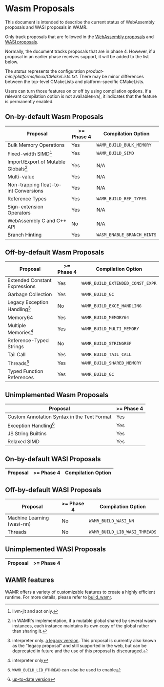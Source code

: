 # Wasm Proposals

This document is intended to describe the current status of WebAssembly proposals and WASI proposals in WAMR.

Only track proposals that are followed in the [WebAssembly proposals](https://github.com/WebAssembly/proposals) and [WASI proposals](https://github.com/WebAssembly/WASI/blob/main/Proposals.md).

Normally, the document tracks proposals that are in phase 4. However, if a proposal in an earlier phase receives support, it will be added to the list below.

The _status_ represents the configuration _product-mini/platforms/linux/CMakeLists.txt_. There may be minor differences between the top-level CMakeLists and platform-specific CMakeLists.

Users can turn those features on or off by using compilation options. If a relevant compilation option is not available(`N/A`), it indicates that the feature is permanently enabled.

## On-by-default Wasm Proposals

| Proposal                              | >= Phase 4 | Compilation Option         |
| ------------------------------------- | ---------- |----------------------------|
| Bulk Memory Operations                | Yes        | `WAMR_BUILD_BULK_MEMORY`   |
| Fixed-width SIMD[^1]                  | Yes        | `WAMR_BUILD_SIMD`          |
| Import/Export of Mutable Globals[^2]  | Yes        | N/A                        |
| Multi-value                           | Yes        | N/A                        |
| Non-trapping float-to-int Conversions | Yes        | N/A                        |
| Reference Types                       | Yes        | `WAMR_BUILD_REF_TYPES`     |
| Sign-extension Operators              | Yes        | N/A                        |
| WebAssembly C and C++ API             | No         | N/A                        |
| Branch Hinting                        | Yes        | `WASM_ENABLE_BRANCH_HINTS` |

[^1]: llvm-jit and aot only.

[^2]: in WAMR's implementation, if a mutable global shared by several wasm instances, each instance maintains its own copy of the global rather than sharing it.

## Off-by-default Wasm Proposals

| Proposal                      | >= Phase 4 | Compilation Option               |
| ----------------------------- | ---------- | ---------------------------------|
| Extended Constant Expressions | Yes        | `WAMR_BUILD_EXTENDED_CONST_EXPR` |
| Garbage Collection            | Yes        | `WAMR_BUILD_GC`                  |
| Legacy Exception Handling[^3] | No         | `WAMR_BUILD_EXCE_HANDLING`       |
| Memory64                      | Yes        | `WAMR_BUILD_MEMORY64`            |
| Multiple Memories[^4]         | Yes        | `WAMR_BUILD_MULTI_MEMORY`        |
| Reference-Typed Strings       | No         | `WAMR_BUILD_STRINGREF`           |
| Tail Call                     | Yes        | `WAMR_BUILD_TAIL_CALL`           |
| Threads[^5]                   | Yes        | `WAMR_BUILD_SHARED_MEMORY`       |
| Typed Function References     | Yes        | `WAMR_BUILD_GC`                  |

[^3]:
    interpreter only. [a legacy version](https://github.com/WebAssembly/exception-handling/blob/main/proposals/exception-handling/legacy/Exceptions.md).
    This proposal is currently also known as the "legacy proposal" and still
    supported in the web, but can be deprecated in future and the use of
    this proposal is discouraged.

[^4]: interpreter only
[^5]: `WAMR_BUILD_LIB_PTHREAD` can also be used to enable

## Unimplemented Wasm Proposals

| Proposal                                    | >= Phase 4 |
| ------------------------------------------- | ---------- |
| Custom Annotation Syntax in the Text Format | Yes        |
| Exception Handling[^6]                      | Yes        |
| JS String Builtins                          | Yes        |
| Relaxed SIMD                                | Yes        |

[^6]: [up-to-date version](https://github.com/WebAssembly/exception-handling/blob/main/proposals/exception-handling/Exceptions.md)

## On-by-default WASI Proposals

| Proposal | >= Phase 4 | Compilation Option |
| -------- | ---------- | ------------------ |

## Off-by-default WASI Proposals

| Proposal                   | >= Phase 4 | Compilation Option            |
| -------------------------- | ---------- | ----------------------------- |
| Machine Learning (wasi-nn) | No         | `WAMR_BUILD_WASI_NN`          |
| Threads                    | No         | `WAMR_BUILD_LIB_WASI_THREADS` |

## Unimplemented WASI Proposals

| Proposal | >= Phase 4 |
| -------- | ---------- |

## WAMR features

WAMR offers a variety of customizable features to create a highly efficient runtime. For more details, please refer to [build_wamr](./build_wamr.md).
